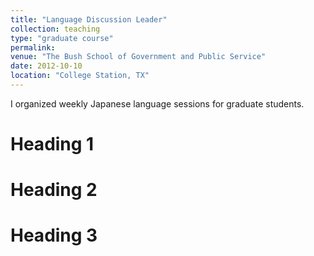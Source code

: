 ```yaml
---
title: "Language Discussion Leader"
collection: teaching
type: "graduate course"
permalink: 
venue: "The Bush School of Government and Public Service"
date: 2012-10-10
location: "College Station, TX"
---
```


I organized weekly Japanese language sessions for graduate students.

Heading 1
======

Heading 2
======

Heading 3
======
